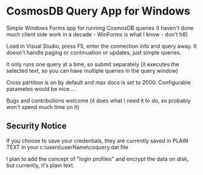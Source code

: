 # CosmosDB Query App for Windows

Simple Windows Forms app for running CosmosDB queries (I haven't done much client side work in a decade - WinForms is what I know - don't h8)

Load in Visual Studio, press F5, enter the connection info and query away. It doesn't handle paging or continuation or updates, just simple queries.

It only runs one query at a time, so submit separately (it executes the selected text, so you can have multiple queries in the query window)

Cross partition is on by default and max docs is set to 2000. Configurable parametes would be nice ...

Bugs and contributions welcome (it does what I need it to do, so probably won't spend much time on it)

## Security Notice

If you choose to save your credentials, they are currently saved in PLAIN TEXT in your c:\users\userName\coquery.dat file

I plan to add the concept of "login profiles" and encrypt the data on disk, but currently, it's plain text.

